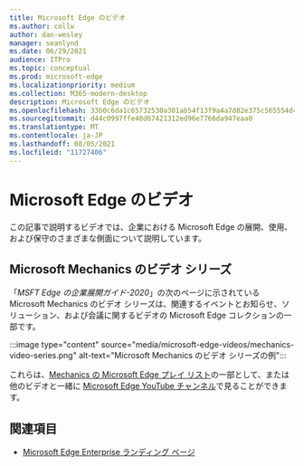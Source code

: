 ```yaml
---
title: Microsoft Edge のビデオ
ms.author: collw
author: dan-wesley
manager: seanlynd
ms.date: 06/29/2021
audience: ITPro
ms.topic: conceptual
ms.prod: microsoft-edge
ms.localizationpriority: medium
ms.collection: M365-modern-desktop
description: Microsoft Edge のビデオ
ms.openlocfilehash: 33b0c6da1c65732530a301ab54f13f9a4a7d82e375c565554d4224a791bcc8ad
ms.sourcegitcommit: d44c0997ffe40d67421312ed96e7766da947eaa0
ms.translationtype: MT
ms.contentlocale: ja-JP
ms.lasthandoff: 08/05/2021
ms.locfileid: "11727406"
---
```

# <a name="microsoft-edge-videos"></a>Microsoft Edge のビデオ

この記事で説明するビデオでは、企業における Microsoft Edge の展開、使用、および保守のさまざまな側面について説明しています。

## <a name="the-microsoft-mechanics-video-series"></a>Microsoft Mechanics のビデオ シリーズ

「*MSFT Edge の企業展開ガイド-2020*」の次のページに示されている Microsoft Mechanics のビデオ シリーズは、関連するイベントとお知らせ、ソリューション、および会議に関するビデオの Microsoft Edge コレクションの一部です。

:::image type="content" source="media/microsoft-edge-videos/mechanics-video-series.png" alt-text="Microsoft Mechanics のビデオ シリーズの例":::

これらは、[Mechanics の Microsoft Edge プレイ リスト](https://www.youtube.com/playlist?list=PLXtHYVsvn_b-uXh1tMeYpT-0iD8tD3tFy)の一部として、または他のビデオと一緒に [Microsoft Edge YouTube チャンネル](https://www.youtube.com/channel/UCIGx7oT8p6-jUpOfg98yelA)で見ることができます。

## <a name="see-also"></a>関連項目

- [Microsoft Edge Enterprise ランディング ページ](https://aka.ms/EdgeEnterprise)
